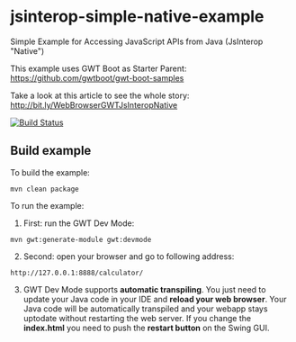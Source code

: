 # jsinterop-simple-native-example
Simple Example for Accessing JavaScript APIs from Java (JsInterop "Native")

This example uses GWT Boot as Starter Parent: https://github.com/gwtboot/gwt-boot-samples

Take a look at this article to see the whole story: http://bit.ly/WebBrowserGWTJsInteropNative

[![Build Status](https://travis-ci.com/lofidewanto/jsinterop-simple-native-example.svg?branch=master)](https://travis-ci.com/lofidewanto/jsinterop-simple-native-example)

## Build example
To build the example:
```
mvn clean package
```

To run the example:
1. First: run the GWT Dev Mode: 
```
mvn gwt:generate-module gwt:devmode
```
2. Second: open your browser and go to following address:
```
http://127.0.0.1:8888/calculator/
```
3. GWT Dev Mode supports **automatic transpiling**. You just need to update your Java code in your IDE and **reload your web browser**. Your Java code will be automatically transpiled and your webapp stays uptodate without restarting the web server. If you change the **index.html** you need to push the **restart button** on the Swing GUI.

